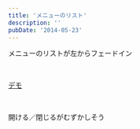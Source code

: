 ```yaml
---
title: 'メニューのリスト'
description: ''
pubDate: '2014-05-23'
---
```


<p>メニューのリストが左からフェードイン</p>
<p>&nbsp;</p>
<p><a href="https://archive.yuheijotaki.com/demo/menu/">デモ</a></p>
<p>&nbsp;</p>
<p>開ける／閉じるがむずかしそう</p>
